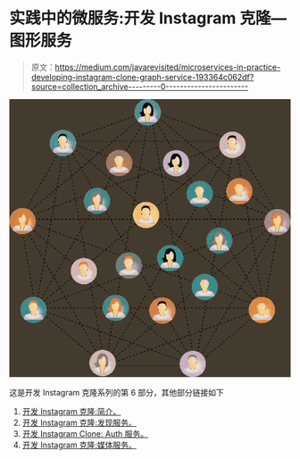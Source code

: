 # 实践中的微服务:开发 Instagram 克隆—图形服务

> 原文：<https://medium.com/javarevisited/microservices-in-practice-developing-instagram-clone-graph-service-193364c062df?source=collection_archive---------0----------------------->

![](img/561a3aa8415e9c589e92fbfd7427cde5.png)

这是开发 Instagram 克隆系列的第 6 部分，其他部分链接如下

1.  [开发 Instagram 克隆:简介。](/@amrkhaled_47016/microservices-in-practice-developing-instagram-clone-introduction-4f6d78abdfa1)
2.  [开发 Instagram 克隆:发现服务。](/@amrkhaled_47016/microservices-in-practice-developing-instagram-clone-discovery-service-97100dadbe21)
3.  [开发 Instagram Clone: Auth 服务。](/@amrkhaled_47016/microservices-in-practice-developing-instagram-clone-auth-service-a526553a7226)
4.  [开发 Instagram 克隆:媒体服务。](/@amrkhaled_47016/microservices-in-practice-developing-instagram-clone-media-service-45019ec8d0d6)